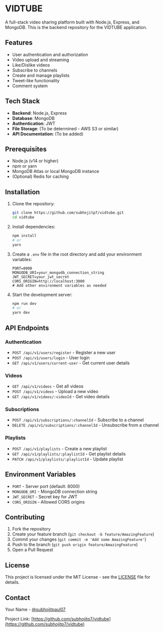 # VIDTUBE

A full-stack video sharing platform built with Node.js, Express, and MongoDB. This is the backend repository for the VIDTUBE application.

## Features

- User authentication and authorization
- Video upload and streaming
- Like/Dislike videos
- Subscribe to channels
- Create and manage playlists
- Tweet-like functionality
- Comment system

## Tech Stack

- **Backend**: Node.js, Express
- **Database**: MongoDB
- **Authentication**: JWT
- **File Storage**: (To be determined - AWS S3 or similar)
- **API Documentation**: (To be added)

## Prerequisites

- Node.js (v14 or higher)
- npm or yarn
- MongoDB Atlas or local MongoDB instance
- (Optional) Redis for caching

## Installation

1. Clone the repository:

   ```bash
   git clone https://github.com/subhojitp7/vidtube.git
   cd vidtube
   ```

2. Install dependencies:

   ```bash
   npm install
   # or
   yarn
   ```

3. Create a `.env` file in the root directory and add your environment variables:

   ```
   PORT=8000
   MONGODB_URI=your_mongodb_connection_string
   JWT_SECRET=your_jwt_secret
   CORS_ORIGIN=http://localhost:3000
   # Add other environment variables as needed
   ```

4. Start the development server:
   ```bash
   npm run dev
   # or
   yarn dev
   ```

## API Endpoints

### Authentication

- `POST /api/v1/users/register` - Register a new user
- `POST /api/v1/users/login` - User login
- `GET /api/v1/users/current-user` - Get current user details

### Videos

- `GET /api/v1/videos` - Get all videos
- `POST /api/v1/videos` - Upload a new video
- `GET /api/v1/videos/:videoId` - Get video details

### Subscriptions

- `POST /api/v1/subscriptions/:channelId` - Subscribe to a channel
- `DELETE /api/v1/subscriptions/:channelId` - Unsubscribe from a channel

### Playlists

- `POST /api/v1/playlists` - Create a new playlist
- `GET /api/v1/playlists/:playlistId` - Get playlist details
- `PATCH /api/v1/playlists/:playlistId` - Update playlist

## Environment Variables

- `PORT` - Server port (default: 8000)
- `MONGODB_URI` - MongoDB connection string
- `JWT_SECRET` - Secret key for JWT
- `CORS_ORIGIN` - Allowed CORS origins

## Contributing

1. Fork the repository
2. Create your feature branch (`git checkout -b feature/AmazingFeature`)
3. Commit your changes (`git commit -m 'Add some AmazingFeature'`)
4. Push to the branch (`git push origin feature/AmazingFeature`)
5. Open a Pull Request

## License

This project is licensed under the MIT License - see the [LICENSE](LICENSE) file for details.

## Contact

Your Name - [@subhojitpaul07](https://www.linkedin.com/in/subhojitpaul07/)

Project Link: [https://github.com/subhojitp7/vidtube](https://github.com/subhojitp7/vidtube)
